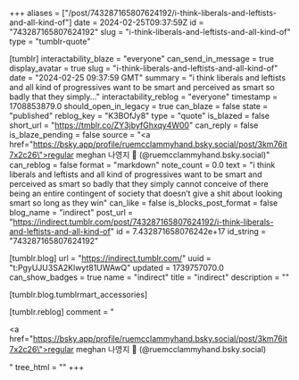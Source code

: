 +++
aliases = ["/post/743287165807624192/i-think-liberals-and-leftists-and-all-kind-of"]
date = 2024-02-25T09:37:59Z
id = "743287165807624192"
slug = "i-think-liberals-and-leftists-and-all-kind-of"
type = "tumblr-quote"

[tumblr]
interactability_blaze = "everyone"
can_send_in_message = true
display_avatar = true
slug = "i-think-liberals-and-leftists-and-all-kind-of"
date = "2024-02-25 09:37:59 GMT"
summary = "i think liberals and leftists and all kind of progressives want to be smart and perceived as smart so badly that they simply..."
interactability_reblog = "everyone"
timestamp = 1708853879.0
should_open_in_legacy = true
can_blaze = false
state = "published"
reblog_key = "K3BOfJy8"
type = "quote"
is_blazed = false
short_url = "https://tmblr.co/ZY3jbyfGhxqy4W00"
can_reply = false
is_blaze_pending = false
source = "<a href=\"https://bsky.app/profile/ruemcclammyhand.bsky.social/post/3km76it7x2c26\">regular meghan 나영지 🍉 (@ruemcclammyhand.bsky.social)</a>"
can_reblog = false
format = "markdown"
note_count = 0.0
text = "i think liberals and leftists and all kind of progressives want to be smart and perceived as smart so badly that they simply cannot conceive of there being an entire contingent of society that doesn’t give a shit about looking smart so long as they win"
can_like = false
is_blocks_post_format = false
blog_name = "indirect"
post_url = "https://indirect.tumblr.com/post/743287165807624192/i-think-liberals-and-leftists-and-all-kind-of"
id = 7.432871658076242e+17
id_string = "743287165807624192"

[tumblr.blog]
url = "https://indirect.tumblr.com/"
uuid = "t:PgyUJU3SA2Klwyt81UWAwQ"
updated = 1739757070.0
can_show_badges = true
name = "indirect"
title = "indirect"
description = ""

[tumblr.blog.tumblrmart_accessories]

[tumblr.reblog]
comment = "<p><a href=\"https://bsky.app/profile/ruemcclammyhand.bsky.social/post/3km76it7x2c26\">regular meghan 나영지 🍉 (@ruemcclammyhand.bsky.social)</a></p>"
tree_html = ""
+++
